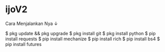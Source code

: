 # ijoV2

Cara Menjalankan Nya ↓

$ pkg update && pkg upgrade
$ pkg install git
$ pkg install python
$ pip install requests
$ pip install mechanize
$ pip install rich
$ pip install bs4
$ pip install futures

